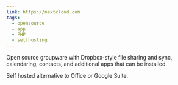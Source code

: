 ```yaml
---
link: https://nextcloud.com
tags:
  - opensource
  - app
  - PHP
  - selfhosting
---
```

Open source groupware with Dropbox-style file sharing and sync, calendaring, contacts, and additional apps that can be installed. 

Self hosted alternative to Office or Google Suite. 